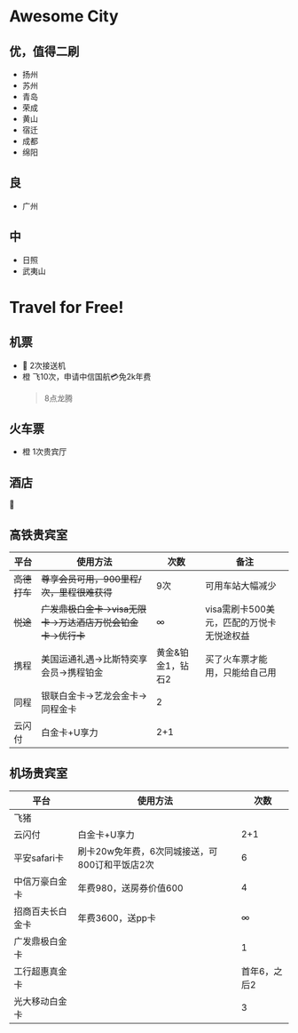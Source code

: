 # Awesome City

## 优，值得二刷
- 扬州
- 苏州
- 青岛
- 荣成
- 黄山
- 宿迁
- 成都
- 绵阳

## 良
- 广州

## 中
- 日照
- 武夷山


# Travel for Free!

## 机票
- 🐷 2次接送机
- 橙 飞10次，申请中信国航💳免2k年费
  > 8点龙腾

## 火车票
- 橙 1次贵宾厅

## 酒店
🐷


## 高铁贵宾室

|平台|使用方法|次数|备注
|----|----|----|----|
|~~高德打车~~|~~尊享会员可用，900里程/次，里程很难获得~~|9次|可用车站大幅减少|
|~~悦途~~|~~广发鼎极白金卡->visa无限卡->万达酒店万悦会铂金卡->优行卡~~|∞|visa需刷卡500美元，匹配的万悦卡无悦途权益|
|携程|美国运通礼遇->比斯特奕享会员->携程铂金|黄金&铂金1，钻石2|买了火车票才能用，只能给自己用|
|同程|银联白金卡->艺龙会金卡->同程金卡|2|
|云闪付|白金卡+U享力|2+1|



## 机场贵宾室
|平台|使用方法|次数|
|----|----|----|
|飞猪|
|云闪付|白金卡+U享力|2+1|
|平安safari卡|刷卡20w免年费，6次同城接送，可800订和平饭店2次|6|
|中信万豪白金卡|年费980，送房券价值600|4|
|招商百夫长白金卡|年费3600，送pp卡|∞|
|广发鼎极白金卡||1|
|工行超惠真金卡||首年6，之后2|
|光大移动白金卡||3|
